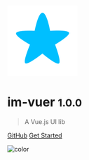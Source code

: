 ![logo](_assets/SFont.CN.svg)

# im-vuer <small>1.0.0</small>

> A Vue.js UI lib

[GitHub](https://github.com/is-liyiwei/im-vuer)
[Get Started](quickstart)

![color](#b3daff)
